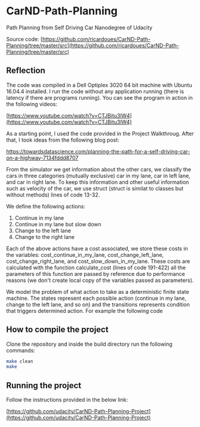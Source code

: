 # CarND-Path-Planning
Path Planning from Self Driving Car Nanodegree of Udacity

Source code: [https://github.com/ricardoues/CarND-Path-Planning/tree/master/src](https://github.com/ricardoues/CarND-Path-Planning/tree/master/src)

## Reflection 
The code was compiled in a Dell Optiplex 3020 64 bit machine with Ubuntu 16.04.4 installed. I run the code without any application running (there is latency if there are programs running). You can see the program in action in the following videos:

[https://www.youtube.com/watch?v=CTJBitu3lW4](https://www.youtube.com/watch?v=CTJBitu3lW4)

As a starting point, I used the code provided in the Project Walkthroug. After that, I took ideas from the following blog post: 

https://towardsdatascience.com/planning-the-path-for-a-self-driving-car-on-a-highway-7134fddd8707

From the simulator we get information about the other cars, we classify the cars in three categories (mutually exclusive) car in my lane, car in left lane, and car in right lane. To keep this information and other useful information such as velocity of the car, we use struct (struct is similat to classes but without methods) lines of code 13-32.

We define the following actions: 

1. Continue in my lane 
2. Continue in my lane but slow down
3. Change to the left lane 
4. Change to the right lane

Each of the above actions have a cost associated, we store these costs in the variables: cost_continue_in_my_lane, cost_change_left_lane, cost_change_right_lane, and cost_slow_down_in_my_lane. These costs are calculated with the function calculate_cost (lines of code 191-422) all the parameters of this function are passed by reference due to performance reasons (we don't create local copy of the variables passed as parameters). 

We model the problem of what action to take as a deterministic finite state machine. The states represent each   possible action (continue in my lane, change to the left lane, and so on) and the transitions represents condition that triggers determined action. For example the following code  


## How to compile the project
Clone the repository and inside the build directory run the following commands:

```bash
make clean
make
```


## Running the project 
Follow the instructions provided in the below link: 

[https://github.com/udacity/CarND-Path-Planning-Project](https://github.com/udacity/CarND-Path-Planning-Project)
